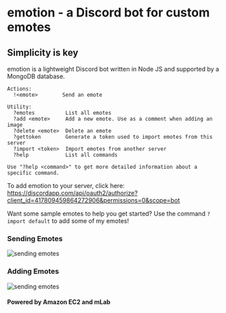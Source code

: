 # emotion - a Discord bot for custom emotes

## Simplicity is key
emotion is a lightweight Discord bot written in Node JS and supported by a MongoDB database.

```
Actions:
  !<emote>        Send an emote

Utility:
  ?emotes          List all emotes
  ?add <emote>     Add a new emote. Use as a comment when adding an image
  ?delete <emote>  Delete an emote
  ?gettoken        Generate a token used to import emotes from this server
  ?import <token>  Import emotes from another server
  ?help            List all commands

Use "?help <command>" to get more detailed information about a specific command.
```

To add emotion to your server, click here: https://discordapp.com/api/oauth2/authorize?client_id=417809459864272906&permissions=0&scope=bot

Want some sample emotes to help you get started? Use the command `?import default` to add some of my emotes!

### Sending Emotes
![](https://github.com/Rainmire/emotion/blob/master/docs/send_emote.gif "sending emotes")

### Adding Emotes
![](https://github.com/Rainmire/emotion/blob/master/docs/add_emote.gif "sending emotes")

#### Powered by Amazon EC2 and mLab